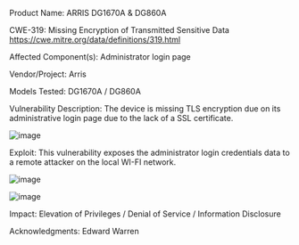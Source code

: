 Product Name: ARRIS DG1670A & DG860A

CWE-319: Missing Encryption of Transmitted Sensitive Data
https://cwe.mitre.org/data/definitions/319.html

Affected Component(s):
Administrator login page

Vendor/Project: Arris

Models Tested: DG1670A / DG860A

Vulnerability Description:
The device is missing TLS encryption due on its administrative login page due to the lack of a SSL certificate. 

![image](https://github.com/actuator/cve/assets/78701239/cfc900a8-2206-4b49-8c5f-c78b53769468)


Exploit: This vulnerability exposes the administrator login credentials data to a remote attacker on the local WI-FI network.

![image](https://github.com/actuator/cve/assets/78701239/f3aea343-285f-4076-9e41-e8f87cefbec7)


![image](https://github.com/actuator/cve/assets/78701239/691f9040-c9aa-469e-b4a4-5ca8ef4cdc4b)

Impact: Elevation of Privileges / Denial of Service / Information Disclosure

Acknowledgments: Edward Warren




